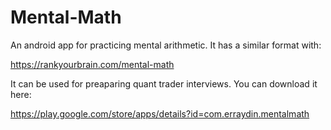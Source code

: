 # Mental-Math

An android app for practicing mental arithmetic. It has a similar format with:

https://rankyourbrain.com/mental-math

It can be used for preaparing quant trader interviews.
You can download it here:

https://play.google.com/store/apps/details?id=com.erraydin.mentalmath
